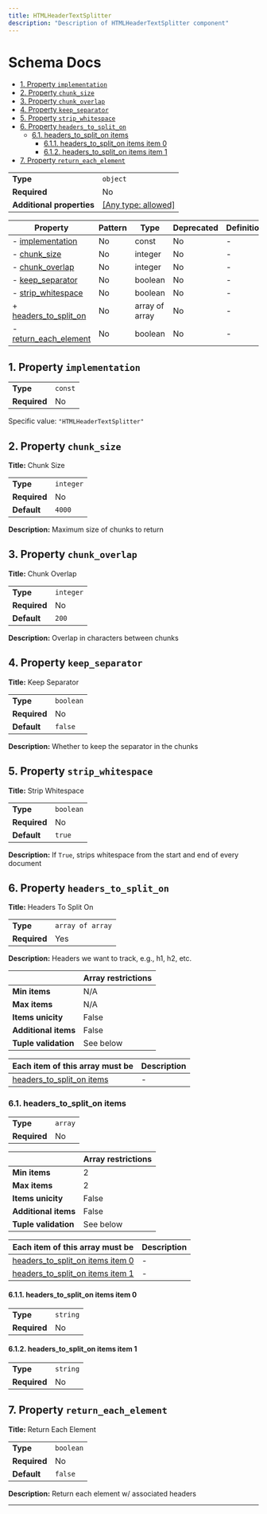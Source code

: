 ```yaml
---
title: HTMLHeaderTextSplitter
description: "Description of HTMLHeaderTextSplitter component"
---
```

# Schema Docs

- [1. Property `implementation`](#implementation)
- [2. Property `chunk_size`](#chunk_size)
- [3. Property `chunk_overlap`](#chunk_overlap)
- [4. Property `keep_separator`](#keep_separator)
- [5. Property `strip_whitespace`](#strip_whitespace)
- [6. Property `headers_to_split_on`](#headers_to_split_on)
  - [6.1. headers_to_split_on items](#autogenerated_heading_2)
    - [6.1.1. headers_to_split_on items item 0](#autogenerated_heading_3)
    - [6.1.2. headers_to_split_on items item 1](#autogenerated_heading_4)
- [7. Property `return_each_element`](#return_each_element)

|                           |                                                                           |
| ------------------------- | ------------------------------------------------------------------------- |
| **Type**                  | `object`                                                                  |
| **Required**              | No                                                                        |
| **Additional properties** | [[Any type: allowed]](# "Additional Properties of any type are allowed.") |

| Property                                       | Pattern | Type           | Deprecated | Definition | Title/Description   |
| ---------------------------------------------- | ------- | -------------- | ---------- | ---------- | ------------------- |
| - [implementation](#implementation )           | No      | const          | No         | -          | -                   |
| - [chunk_size](#chunk_size )                   | No      | integer        | No         | -          | Chunk Size          |
| - [chunk_overlap](#chunk_overlap )             | No      | integer        | No         | -          | Chunk Overlap       |
| - [keep_separator](#keep_separator )           | No      | boolean        | No         | -          | Keep Separator      |
| - [strip_whitespace](#strip_whitespace )       | No      | boolean        | No         | -          | Strip Whitespace    |
| + [headers_to_split_on](#headers_to_split_on ) | No      | array of array | No         | -          | Headers To Split On |
| - [return_each_element](#return_each_element ) | No      | boolean        | No         | -          | Return Each Element |

## <a name="implementation"></a>1. Property `implementation`

|              |         |
| ------------ | ------- |
| **Type**     | `const` |
| **Required** | No      |

Specific value: `"HTMLHeaderTextSplitter"`

## <a name="chunk_size"></a>2. Property `chunk_size`

**Title:** Chunk Size

|              |           |
| ------------ | --------- |
| **Type**     | `integer` |
| **Required** | No        |
| **Default**  | `4000`    |

**Description:** Maximum size of chunks to return

## <a name="chunk_overlap"></a>3. Property `chunk_overlap`

**Title:** Chunk Overlap

|              |           |
| ------------ | --------- |
| **Type**     | `integer` |
| **Required** | No        |
| **Default**  | `200`     |

**Description:** Overlap in characters between chunks

## <a name="keep_separator"></a>4. Property `keep_separator`

**Title:** Keep Separator

|              |           |
| ------------ | --------- |
| **Type**     | `boolean` |
| **Required** | No        |
| **Default**  | `false`   |

**Description:** Whether to keep the separator in the chunks

## <a name="strip_whitespace"></a>5. Property `strip_whitespace`

**Title:** Strip Whitespace

|              |           |
| ------------ | --------- |
| **Type**     | `boolean` |
| **Required** | No        |
| **Default**  | `true`    |

**Description:** If `True`, strips whitespace from the start and end of every document

## <a name="headers_to_split_on"></a>6. Property `headers_to_split_on`

**Title:** Headers To Split On

|              |                  |
| ------------ | ---------------- |
| **Type**     | `array of array` |
| **Required** | Yes              |

**Description:** Headers we want to track, e.g., h1, h2, etc.

|                      | Array restrictions |
| -------------------- | ------------------ |
| **Min items**        | N/A                |
| **Max items**        | N/A                |
| **Items unicity**    | False              |
| **Additional items** | False              |
| **Tuple validation** | See below          |

| Each item of this array must be                         | Description |
| ------------------------------------------------------- | ----------- |
| [headers_to_split_on items](#headers_to_split_on_items) | -           |

### <a name="autogenerated_heading_2"></a>6.1. headers_to_split_on items

|              |         |
| ------------ | ------- |
| **Type**     | `array` |
| **Required** | No      |

|                      | Array restrictions |
| -------------------- | ------------------ |
| **Min items**        | 2                  |
| **Max items**        | 2                  |
| **Items unicity**    | False              |
| **Additional items** | False              |
| **Tuple validation** | See below          |

| Each item of this array must be                                         | Description |
| ----------------------------------------------------------------------- | ----------- |
| [headers_to_split_on items item 0](#headers_to_split_on_items_items_i0) | -           |
| [headers_to_split_on items item 1](#headers_to_split_on_items_items_i1) | -           |

#### <a name="autogenerated_heading_3"></a>6.1.1. headers_to_split_on items item 0

|              |          |
| ------------ | -------- |
| **Type**     | `string` |
| **Required** | No       |

#### <a name="autogenerated_heading_4"></a>6.1.2. headers_to_split_on items item 1

|              |          |
| ------------ | -------- |
| **Type**     | `string` |
| **Required** | No       |

## <a name="return_each_element"></a>7. Property `return_each_element`

**Title:** Return Each Element

|              |           |
| ------------ | --------- |
| **Type**     | `boolean` |
| **Required** | No        |
| **Default**  | `false`   |

**Description:** Return each element w/ associated headers

----------------------------------------------------------------------------------------------------------------------------
